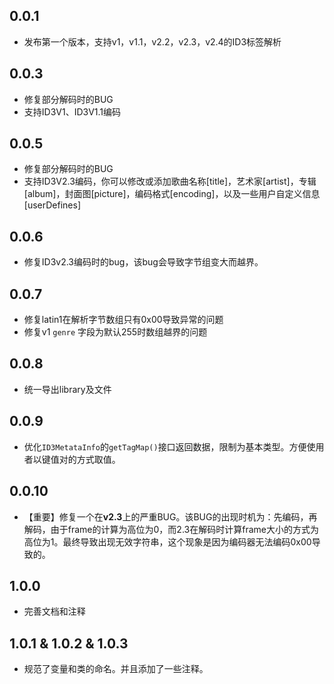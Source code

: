## 0.0.1

* 发布第一个版本，支持v1，v1.1，v2.2，v2.3，v2.4的ID3标签解析

## 0.0.3

* 修复部分解码时的BUG
* 支持ID3V1、ID3V1.1编码

## 0.0.5

* 修复部分解码时的BUG
* 支持ID3V2.3编码，你可以修改或添加歌曲名称[title]，艺术家[artist]，专辑[album]，封面图[picture]，编码格式[encoding]，以及一些用户自定义信息[userDefines]

## 0.0.6

* 修复ID3v2.3编码时的bug，该bug会导致字节组变大而越界。 

## 0.0.7
* 修复latin1在解析字节数组只有0x00导致异常的问题
* 修复v1 `genre` 字段为默认255时数组越界的问题

## 0.0.8
* 统一导出library及文件

## 0.0.9
* 优化`ID3MetataInfo`的`getTagMap()`接口返回数据，限制为基本类型。方便使用者以键值对的方式取值。

## 0.0.10
* 【重要】修复一个在**v2.3**上的严重BUG。该BUG的出现时机为：先编码，再解码，由于frame的计算为高位为0，而2.3在解码时计算frame大小的方式为高位为1。最终导致出现无效字符串，这个现象是因为编码器无法编码0x00导致的。

## 1.0.0
* 完善文档和注释

## 1.0.1 & 1.0.2 & 1.0.3
* 规范了变量和类的命名。并且添加了一些注释。
